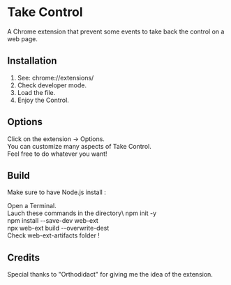 # Take Control

A Chrome extension that prevent some events to take back the control on a web page.

## Installation

1. See: chrome://extensions/
2. Check developer mode.
3. Load the file.
4. Enjoy the Control.

## Options

Click on the extension -> Options.\
You can customize many aspects of Take Control.\
Feel free to do whatever you want!

## Build

Make sure to have Node.js install :

Open a Terminal.\
Lauch these commands in the directory\ 
npm init -y\
npm install --save-dev web-ext\
npx web-ext build --overwrite-dest\
Check web-ext-artifacts folder !

## Credits
Special thanks to "Orthodidact" for giving me the idea of the extension.
